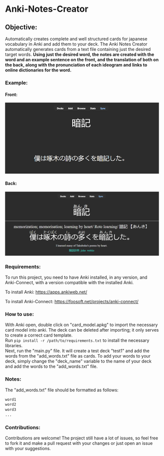 # Anki-Notes-Creator

## Objective:

Automatically creates complete and well structured cards for japanese vocabulary in Anki and add them to your deck. The Anki Notes Creator automatically generates cards from a text file containing just the desired target words. **Using just the desired word, the notes are created with the word and an example sentence on the front, and the translation of both on the back, along with the pronunciation of each ideogram and links to online dictionaries for the word.**

### Example:  

#### Front:
![Front](card_front.png)

#### Back:
![Back](card_back.png)

### Requirements:

To run this project, you need to have Anki installed, in any version, and Anki-Connect, with a version compatible with the installed Anki.

To install Anki:
https://apps.ankiweb.net/

To install Anki-Connect:
https://foosoft.net/projects/anki-connect/

### How to use:

With Anki open, double click on "card_model.apkg" to import the necessary card model into anki. The deck can be deleted after importing; it only serves to create a correct card template.  
Run ``` pip install -r /path/to/requirements.txt ``` to install the necessary libraries.  
Next, run the "main.py" file. It will create a test deck "test1" and add the words from the "add_words.txt" file as cards.
To add your words to your deck, simply change the "deck_name" variable to the name of your deck and add the words to the "add_words.txt" file.

### Notes:

The "add_words.txt" file should be formatted as follows:
```txt
word1
word2
word3
...
```

### Contributions:

Contributions are welcome! The project still have a lot of issues, so feel free to fork it and make a pull request with your changes or just open an issue with your suggestions.